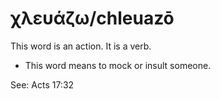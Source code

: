 # χλευάζω/chleuazō
This word is an action. It is a verb.

* This word means to mock or insult someone. 

See: Acts 17:32
